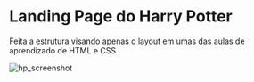# Landing Page do Harry Potter

Feita a estrutura visando apenas o layout em umas das aulas de aprendizado de HTML e CSS

![hp_screenshot](https://user-images.githubusercontent.com/81261507/165100799-7312c61a-04a8-49ea-9aed-8274ca1ada58.jpg)
